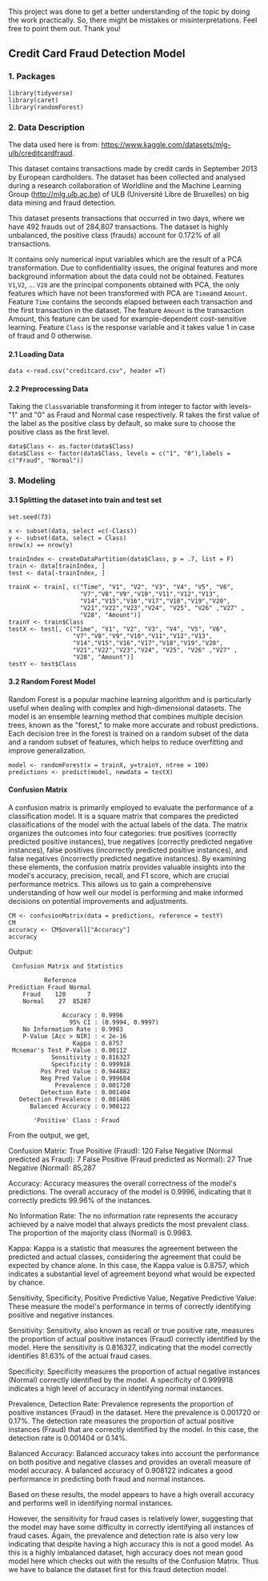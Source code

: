This project was done to get a better understanding of the topic by doing the work practically. So, there might be mistakes or misinterpretations. Feel free to point them out. Thank you!
## Credit Card Fraud Detection Model

### 1. Packages

```{r eval =TRUE, warning = FALSE, message = FALSE}
library(tidyverse)
library(caret)
library(randomForest)
```

### 2. Data Description

The data used here is from: https://www.kaggle.com/datasets/mlg-ulb/creditcardfraud.

This dataset contains transactions made by credit cards in September 2013 by European cardholders. The dataset has been collected and analysed during a research collaboration of Worldline and the Machine Learning Group (http://mlg.ulb.ac.be) of ULB (Université Libre de Bruxelles) on big data mining and fraud detection.

This dataset presents transactions that occurred in two days, where we have 492 frauds out of 284,807 transactions. The dataset is highly unbalanced, the positive class (frauds) account for 0.172% of all transactions.

It contains only numerical input variables which are the result of a PCA transformation. Due to confidentiality issues, the original features and more background information about the data could not be obtained. Features `V1`,`V2`, … `V28` are the principal components obtained with PCA, the only features which have not been transformed with PCA are `Time`and `Amount`. Feature `Time` contains the seconds elapsed between each transaction and the first transaction in the dataset. The feature `Amount` is the transaction Amount, this feature can be used for example-dependent cost-sensitive learning. Feature `Class` is the response variable and it takes value 1 in case of fraud and 0 otherwise.


#### 2.1 Loading Data

```{r comment = ""}
data <-read.csv("creditcard.csv", header =T)
```


#### 2.2 Preprocessing Data

Taking the `Class`variable transforming it from integer to factor with levels- "1" and "0" as Fraud and Normal case respectively.
R takes the first value of the label as the positive class by default, so make sure to choose the positive class as the first level.

```{r comment = ""}
data$Class <- as.factor(data$Class)
data$Class <- factor(data$Class, levels = c("1", "0"),labels = c("Fraud", "Normal"))
```

### 3. Modeling


#### 3.1 Splitting the dataset into train and test set

```{r comment = ""}
set.seed(73)

x <- subset(data, select =c(-Class)) 
y <- subset(data, select = Class)
nrow(x) == nrow(y)

trainIndex <- createDataPartition(data$Class, p = .7, list = F)
train <- data[trainIndex, ]
test <- data[-trainIndex, ]

trainX <- train[, c("Time", "V1", "V2", "V3", "V4", "V5", "V6",
                    "V7","V8","V9","V10","V11","V12","V13",   
                    "V14","V15","V16","V17","V18","V19","V20",   
                    "V21","V22","V23","V24", "V25", "V26" ,"V27" ,   
                    "V28", "Amount")]
trainY <- train$Class
testX <- test[, c("Time", "V1", "V2", "V3", "V4", "V5", "V6",
                  "V7","V8","V9","V10","V11","V12","V13",   
                  "V14","V15","V16","V17","V18","V19","V20",   
                  "V21","V22","V23","V24", "V25", "V26" ,"V27" ,   
                  "V28", "Amount")]
testY <- test$Class 
```

#### 3.2 Random Forest Model

Random Forest is a popular machine learning algorithm and is particularly useful when dealing with complex and high-dimensional datasets. The model is an ensemble learning method that combines multiple decision trees, known as the "forest," to make more accurate and robust predictions. Each decision tree in the forest is trained on a random subset of the data and a random subset of features, which helps to reduce overfitting and improve generalization.

```{r}
model <- randomForest(x = trainX, y=trainY, ntree = 100)
predictions <- predict(model, newdata = testX)

```


#### Confusion Matrix

A confusion matrix is primarily employed to evaluate the performance of a classification model. It is a square matrix that compares the predicted classifications of the model with the actual labels of the data. The matrix organizes the outcomes into four categories: true positives (correctly predicted positive instances), true negatives (correctly predicted negative instances), false positives (incorrectly predicted positive instances), and false negatives (incorrectly predicted negative instances). By examining these elements, the confusion matrix provides valuable insights into the model's accuracy, precision, recall, and F1 score, which are crucial performance metrics. This allows us to gain a comprehensive understanding of how well our model is performing and make informed decisions on potential improvements and adjustments.


```{r comment = "" }
CM <- confusionMatrix(data = predictions, reference = testY)
CM
accuracy <- CM$overall["Accuracy"]
accuracy
```
Output:
```
 Confusion Matrix and Statistics

          Reference
Prediction Fraud Normal
    Fraud    120      7
    Normal    27  85287
                                          
               Accuracy : 0.9996          
                 95% CI : (0.9994, 0.9997)
    No Information Rate : 0.9983          
    P-Value [Acc > NIR] : < 2e-16         
                  Kappa : 0.8757          
 Mcnemar's Test P-Value : 0.00112         
            Sensitivity : 0.816327        
            Specificity : 0.999918        
         Pos Pred Value : 0.944882        
         Neg Pred Value : 0.999684        
             Prevalence : 0.001720        
         Detection Rate : 0.001404        
   Detection Prevalence : 0.001486        
      Balanced Accuracy : 0.908122        
                                          
       'Positive' Class : Fraud
```          


From the output, we get,

Confusion Matrix:
True Positive (Fraud): 120
False Negative (Normal predicted as Fraud): 7
False Positive (Fraud predicted as Normal): 27
True Negative (Normal): 85,287

Accuracy: 
Accuracy measures the overall correctness of the model's predictions. The overall accuracy of the model is 0.9996, indicating that it correctly predicts 99.96% of the instances.

No Information Rate:
The no information rate represents the accuracy achieved by a naive model that always predicts the most prevalent class. The proportion of the majority class (Normal) is 0.9983.

Kappa:
Kappa is a statistic that measures the agreement between the predicted and actual classes, considering the agreement that could be expected by chance alone. In this case, the Kappa value is 0.8757, which indicates a substantial level of agreement beyond what would be expected by chance.

Sensitivity, Specificity, Positive Predictive Value, Negative Predictive Value:
These measure the model's performance in terms of correctly identifying positive and negative instances.

Sensitivity: 
Sensitivity, also known as recall or true positive rate, measures the proportion of actual positive instances (Fraud) correctly identified by the model. Here the sensitivity is 0.816327, indicating that the model correctly identifies 81.63% of the actual fraud cases.

Specificity:
Specificity measures the proportion of actual negative instances (Normal) correctly identified by the model. A specificity of 0.999918 indicates a high level of accuracy in identifying normal instances.

Prevalence, Detection Rate:
Prevalence represents the proportion of positive instances (Fraud) in the dataset. Here the prevalence is 0.001720 or 0.17%. The detection rate measures the proportion of actual positive instances (Fraud) that are correctly identified by the model. In this case, the detection rate is 0.001404 or 0.14%.

Balanced Accuracy:
Balanced accuracy takes into account the performance on both positive and negative classes and provides an overall measure of model accuracy. A balanced accuracy of 0.908122 indicates a good performance in predicting both fraud and normal instances.

Based on these results, the model appears to have a high overall accuracy and performs well in identifying normal instances. 

However, the sensitivity for fraud cases is relatively lower, suggesting that the model may have some difficulty in correctly identifying all instances of fraud cases. Again, the prevalence and detection rate is also very low indicating that despite having a high accuracy this is not a good model. 
As this is a highly imbalanced dataset, high accuracy does not mean good model here which checks out with the results of the Confusion Matrix. Thus we have to balance the dataset first for this fraud detection model. 


